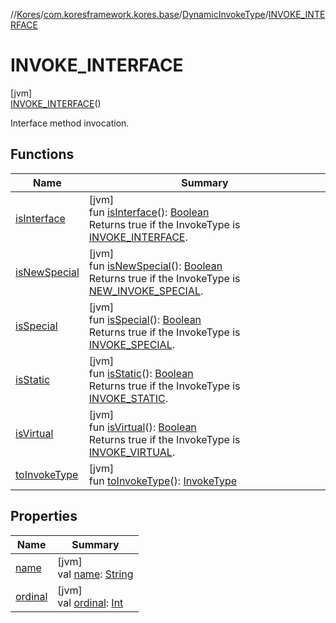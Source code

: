 //[Kores](../../../../index.md)/[com.koresframework.kores.base](../../index.md)/[DynamicInvokeType](../index.md)/[INVOKE_INTERFACE](index.md)

# INVOKE_INTERFACE

[jvm]\
[INVOKE_INTERFACE](index.md)()

Interface method invocation.

## Functions

| Name | Summary |
|---|---|
| [isInterface](../is-interface.md) | [jvm]<br>fun [isInterface](../is-interface.md)(): [Boolean](https://kotlinlang.org/api/latest/jvm/stdlib/kotlin/-boolean/index.html)<br>Returns true if the InvokeType is [INVOKE_INTERFACE](index.md). |
| [isNewSpecial](../is-new-special.md) | [jvm]<br>fun [isNewSpecial](../is-new-special.md)(): [Boolean](https://kotlinlang.org/api/latest/jvm/stdlib/kotlin/-boolean/index.html)<br>Returns true if the InvokeType is [NEW_INVOKE_SPECIAL](../-n-e-w_-i-n-v-o-k-e_-s-p-e-c-i-a-l/index.md). |
| [isSpecial](../is-special.md) | [jvm]<br>fun [isSpecial](../is-special.md)(): [Boolean](https://kotlinlang.org/api/latest/jvm/stdlib/kotlin/-boolean/index.html)<br>Returns true if the InvokeType is [INVOKE_SPECIAL](../-i-n-v-o-k-e_-s-p-e-c-i-a-l/index.md). |
| [isStatic](../is-static.md) | [jvm]<br>fun [isStatic](../is-static.md)(): [Boolean](https://kotlinlang.org/api/latest/jvm/stdlib/kotlin/-boolean/index.html)<br>Returns true if the InvokeType is [INVOKE_STATIC](../-i-n-v-o-k-e_-s-t-a-t-i-c/index.md). |
| [isVirtual](../is-virtual.md) | [jvm]<br>fun [isVirtual](../is-virtual.md)(): [Boolean](https://kotlinlang.org/api/latest/jvm/stdlib/kotlin/-boolean/index.html)<br>Returns true if the InvokeType is [INVOKE_VIRTUAL](../-i-n-v-o-k-e_-v-i-r-t-u-a-l/index.md). |
| [toInvokeType](../to-invoke-type.md) | [jvm]<br>fun [toInvokeType](../to-invoke-type.md)(): [InvokeType](../../-invoke-type/index.md) |

## Properties

| Name | Summary |
|---|---|
| [name](name.md) | [jvm]<br>val [name](name.md): [String](https://kotlinlang.org/api/latest/jvm/stdlib/kotlin/-string/index.html) |
| [ordinal](ordinal.md) | [jvm]<br>val [ordinal](ordinal.md): [Int](https://kotlinlang.org/api/latest/jvm/stdlib/kotlin/-int/index.html) |
